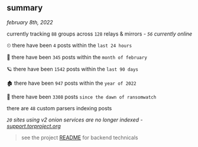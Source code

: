 
## summary
_february 8th, 2022_

currently tracking `88` groups across `128` relays & mirrors - _`56` currently online_

⏲ there have been `4` posts within the `last 24 hours`

🦈 there have been `345` posts within the `month of february`

🪐 there have been `1542` posts within the `last 90 days`

🏚 there have been `947` posts within the `year of 2022`

🦕 there have been `3308` posts `since the dawn of ransomwatch`

there are `48` custom parsers indexing posts

_`20` sites using v2 onion services are no longer indexed - [support.torproject.org](https://support.torproject.org/onionservices/v2-deprecation/)_

> see the project [README](https://github.com/thetanz/ransomwatch#ransomwatch--) for backend technicals
